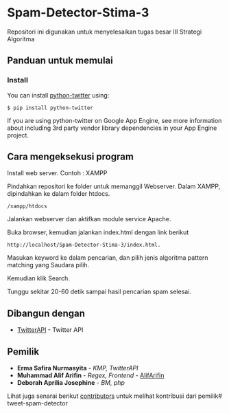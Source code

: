 # Spam-Detector-Stima-3

Repositori ini digunakan untuk menyelesaikan tugas besar III Strategi Algoritma

## Panduan untuk memulai

### Install

You can install [python-twitter](https://github.com/bear/python-twitter) using:

```
$ pip install python-twitter
```

If you are using python-twitter on Google App Engine, see more information about including 3rd party vendor library dependencies in your App Engine project.

## Cara mengeksekusi program

Install web server. Contoh : XAMPP

Pindahkan repositori ke folder untuk memanggil Webserver. Dalam XAMPP, dipindahkan ke dalam folder htdocs.

```
/xampp/htdocs
```

Jalankan webserver dan aktifkan module service Apache.

Buka browser, kemudian jalankan index.html dengan link berikut 

```
http://localhost/Spam-Detector-Stima-3/index.html.
```

Masukan keyword ke dalam pencarian, dan pilih jenis algoritma pattern matching yang Saudara pilih. 

Kemudian klik Search.

Tunggu sekitar 20-60 detik sampai hasil pencarian spam selesai.

## Dibangun dengan

* [TwitterAPI](https://developer.twitter.com/en/docs) - Twitter API

## Pemilik

* **Erma Safira Nurmasyita** - *KMP, TwitterAPI*
* **Muhammad Alif Arifin** - *Regex, Frontend* - [AlifArifin](https://github.com/AlifArifin/)
* **Deborah Aprilia Josephine** - *BM, php* 

Lihat juga senarai berikut [contributors](https://github.com/AlifArifin/IP4-Scheduler/contributors) untuk melihat kontribusi dari pemilik# tweet-spam-detector
